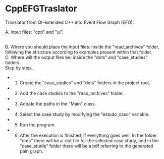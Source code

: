 # CppEFGTraslator

Translator from Qt-extended C++ into Event Flow Graph (EFG).

A. Input files: "cpp" and "ui".
<br> <br>

B. Where you should place the input files: inside the "read_archives" folder,
                                                following the structure according to
                                                examples present within that folder.
<br>
C. Where will the output files be: inside the "dots" and "case_studies" folders.
<br>
Step by step...

- 1. Create the "case_studies" and "dots" folders in the project root.
- 2. Add the case studies to the "read_archives" folder.
- 3. Adpate the paths in the "Main" class.
- 4. Select the case study by modifying the "estudo_caso" variable.
- 5. Run the program.
- 6. After the execution is finished, if everything goes well, In the folder "dots"
    there will be a .dot file for the selected case study, and
    in the "case_studie" folder there will be a pdf referring to the generated pain graph.
